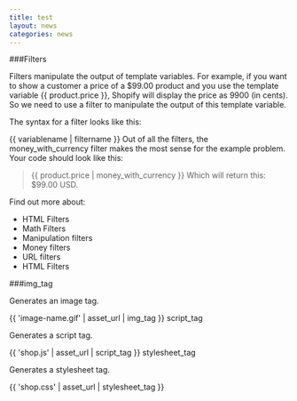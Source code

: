 ```yaml
---
title: test
layout: news
categories: news
---
```


###Filters

Filters manipulate the output of template variables. For example, if you want to show a customer a price of a $99.00 product and you use the template variable {{ product.price }}, Shopify will display the price as 9900 (in cents). So we need to use a filter to manipulate the output of this template variable.

The syntax for a filter looks like this:

{{ variablename | filtername }}
Out of all the filters, the money_with_currency filter makes the most sense for the example problem. Your code should look like this:

> {{ product.price | money_with_currency }}
> Which will return this: $99.00 USD.

Find out more about:

* HTML Filters
* Math Filters
* Manipulation filters
* Money filters
* URL filters
* HTML Filters

###img_tag

Generates an image tag.

{{ 'image-name.gif' | asset_url | img_tag }}
script_tag

Generates a script tag.

{{ 'shop.js' | asset_url | script_tag }}
stylesheet_tag

Generates a stylesheet tag.

{{ 'shop.css' | asset_url | stylesheet_tag }}